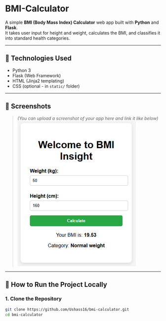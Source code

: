 # BMI-Calculator

A simple **BMI (Body Mass Index) Calculator** web app built with **Python** and **Flask**.  
It takes user input for height and weight, calculates the BMI, and classifies it into standard health categories.

---

## 🔧 Technologies Used

- Python 3
- Flask (Web Framework)
- HTML (Jinja2 templating)
- CSS (optional - in `static/` folder)

---

## 📸 Screenshots

> *(You can upload a screenshot of your app here and link it like below)*  
> ![App screenshot](https://github.com/Ushass16/BMI-Calculator/blob/e522a750ec7959aaef134a4ef589d22cbe4988dd/normal.PNG)


---

## 🚀 How to Run the Project Locally

### 1. Clone the Repository

```bash
git clone https://github.com/Ushass16/bmi-calculator.git
cd bmi-calculator
